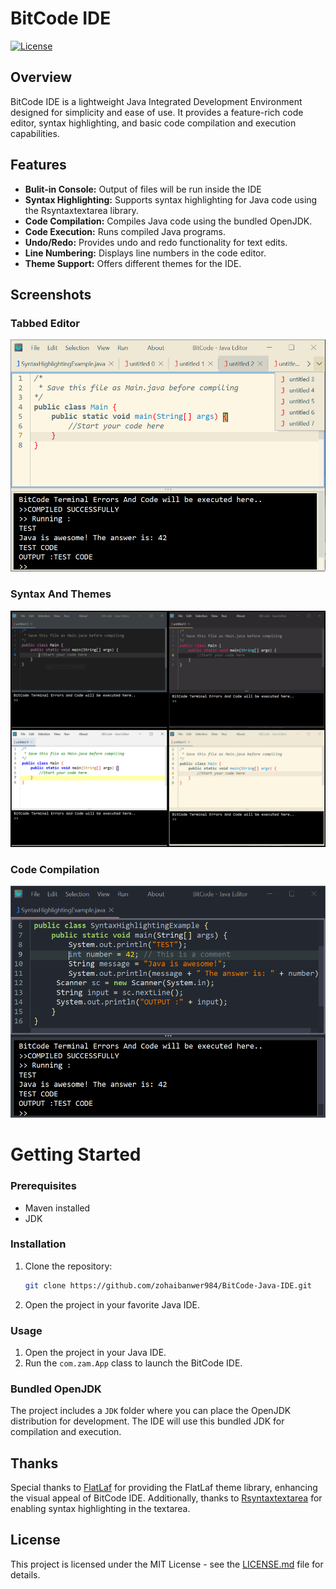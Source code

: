 # BitCode IDE

[![License](https://img.shields.io/badge/License-MIT-blue.svg)](LICENSE)
## Overview

BitCode IDE is a lightweight Java Integrated Development Environment designed for simplicity and ease of use. It provides a feature-rich code editor, syntax highlighting, and basic code compilation and execution capabilities.

## Features

- **Bulit-in Console:** Output of files will be run inside the IDE
- **Syntax Highlighting:** Supports syntax highlighting for Java code using the Rsyntaxtextarea library.
- **Code Compilation:** Compiles Java code using the bundled OpenJDK.
- **Code Execution:** Runs compiled Java programs.
- **Undo/Redo:** Provides undo and redo functionality for text edits.
- **Line Numbering:** Displays line numbers in the code editor.
- **Theme Support:** Offers different themes for the IDE.

## Screenshots

### Tabbed Editor
![Tabbed Editor](/screenshots/tabbed_editor.png)

### Syntax And Themes
![Syntax And Themes](/screenshots/Themes.png)

### Code Compilation
![Code Compilation](/screenshots/consoleOutput.png)

# Getting Started

### Prerequisites

- Maven installed
- JDK
  
### Installation

1. Clone the repository:

    ```bash
    git clone https://github.com/zohaibanwer984/BitCode-Java-IDE.git
    ```

2. Open the project in your favorite Java IDE.

### Usage

1. Open the project in your Java IDE.
2. Run the `com.zam.App` class to launch the BitCode IDE.

### Bundled OpenJDK

The project includes a `JDK` folder where you can place the OpenJDK distribution for development. The IDE will use this bundled JDK for compilation and execution.

## Thanks

Special thanks to [FlatLaf](https://github.com/JFormDesigner/FlatLaf) for providing the FlatLaf theme library, enhancing the visual appeal of BitCode IDE. Additionally, thanks to [Rsyntaxtextarea](https://github.com/bobbylight/RSyntaxTextArea) for enabling syntax highlighting in the textarea.

## License

This project is licensed under the MIT License - see the [LICENSE.md](LICENSE.md) file for details.
